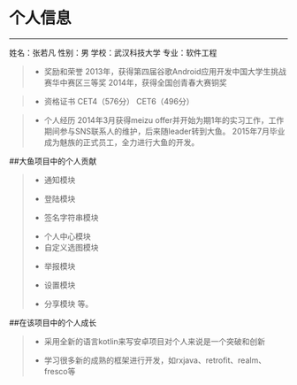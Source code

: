 ﻿# 个人信息



---
姓名：张若凡
性别：男
学校：武汉科技大学 
专业：软件工程

> + 奖励和荣誉
2013年，获得第四届谷歌Android应用开发中国大学生挑战赛华中赛区三等奖
2014年，获得全国创青春大赛铜奖

> - 资格证书
CET4（576分）
CET6（496分）

> * 个人经历
2014年3月获得meizu offer并开始为期1年的实习工作，工作期间参与SNS联系人的维护，后来随leader转到大鱼。
2015年7月毕业成为魅族的正式员工，全力进行大鱼的开发。

##大鱼项目中的个人贡献
> + 通知模块
> - 登陆模块
> * 签名字符串模块
> + 个人中心模块
> + 自定义选图模块
> - 举报模块
> * 设置模块
> + 分享模块
等。

##在该项目中的个人成长
> + 采用全新的语言kotlin来写安卓项目对个人来说是一个突破和创新
> * 学习很多新的成熟的框架进行开发，如rxjava、retrofit、realm、fresco等




